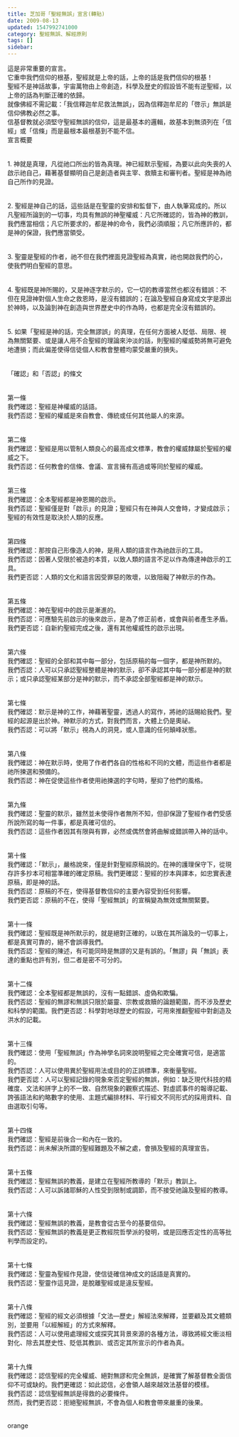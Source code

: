 ```yaml
---
title: 芝加哥「聖經無誤」宣言(轉貼)
date: 2009-08-13
updated: 1547992741000
category: 聖經無誤、解經原則
tags: []
sidebar: 
---
```


<p>這是非常重要的宣言。<br/>它重申我們信仰的根基，聖經就是上帝的話，上帝的話是我們信仰的根基！<br/>聖經不是神話故事，宇宙萬物由上帝創造，科學及歴史的假設皆不能有逆聖經，以上帝的話為判斷正確的依歸。<br/>就像佛經不需記載：「我信釋迦牟尼救法無誤」，因為信釋迦牟尼的「啓示」無誤是信仰佛教必然之事。<br/>信基督教就必須堅守聖經無誤的信仰，這是最基本的邏輯，故基本到無須列在「信經」或「信條」而是最根本最根基到不能不信。<br/><!--more-->宣言概要<br/><br/><br/>1. 神就是真理，凡從祂口所出的皆為真理。神已經默示聖經，為要以此向失喪的人啟示祂自己，藉著基督顯明自己是創造者與主宰、救贖主和審判者。聖經是神為祂自己所作的見證。<br/><br/><br/>2. 聖經是神自己的話，這些話是在聖靈的安排和監督下，由人執筆寫成的。所以凡聖經所論到的一切事，均具有無誤的神聖權威：凡它所確認的，皆為神的教訓，我們應當相信；凡它所要求的，都是神的命令，我們必須順服；凡它所應許的，都是神的保證，我們應當領受。<br/><br/><br/>3. 聖靈是聖經的作者，祂不但在我們裡面見證聖經為真實，祂也開啟我們的心，使我們明白聖經的意思。<br/><br/><br/>4. 聖經既是神所賜的，又是神逐字默示的，它一切的教導當然也都沒有錯誤：不但在見證神對個人生命之救恩時，是沒有錯誤的；在論及聖經自身寫成文字是源出於神時，以及論到神在創造與世界歷史中的作為時，也都是完全沒有錯誤的。<br/> <br/><br/>5. 如果「聖經是神的話，完全無謬誤」的真理，在任何方面被人貶低、局限、視為無關緊要、或是讓人用不合聖經的理論來沖淡的話，則聖經的權威勢將無可避免地遭損；而此偏差使得信徒個人和教會整體均蒙受嚴重的損失。<br/><br/><br/>「確認」和「否認」的條文<br/> <br/><br/>第一條<br/> 我們確認：聖經是神權威的話語。<br/> 我們否認：聖經的權威是來自教會、傳統或任何其他屬人的來源。<br/><br/><br/>第二條<br/>我們確認：聖經是用以管制人類良心的最高成文標準，教會的權威隸屬於聖經的權威之下。<br/>我們否認：任何教會的信條、會議、宣言擁有高過或等同於聖經的權威。<br/><br/><br/>第三條<br/>我們確認：全本聖經都是神恩賜的啟示。<br/>我們否認：聖經僅是對「啟示」的見證；聖經只有在神與人交會時，才變成啟示；聖經的有效性是取決於人類的反應。<br/><br/><br/>第四條<br/>我們確認：那按自己形像造人的神，是用人類的語言作為祂啟示的工具。<br/>我們否認：因著人受限於被造的本質，以致人類的語言不足以作為傳達神啟示的工具。<br/>我們更否認：人類的文化和語言因受罪惡的敗壞，以致阻礙了神默示的作為。<br/><br/><br/>第五條<br/>我們確認：神在聖經中的啟示是漸進的。<br/>我們否認：可應驗先前啟示的後來啟示，是為了修正前者，或會與前者產生矛盾。<br/>我們更否認：自新約聖經完成之後，還有其他權威性的啟示出現。<br/><br/><br/>第六條<br/>我們確認：聖經的全部和其中每一部分，包括原稿的每一個字，都是神所默的。<br/>我們否認：人可以只承認聖經整體是神的默示，卻不承認其中每一部分都是神的默示；或只承認聖經某部分是神的默示，而不承認全部聖經都是神的默示。<br/><br/><br/>第七條<br/>我們確認：默示是神的工作，神藉著聖靈，透過人的寫作，將祂的話賜給我們。聖經的起源是出於神。神默示的方式，對我們而言，大體上仍是奧祕。<br/>我們否認：可以將「默示」視為人的洞見，或人意識的任何顛峰狀態。<br/><br/><br/>第八條<br/>我們確認：神在默示時，使用了作者們各自的性格和不同的文體，而這些作者都是祂所揀選和預備的。<br/>我們否認：神在促使這些作者使用祂揀選的字句時，壓抑了他們的風格。<br/><br/><br/>第九條<br/>我們確認：聖靈的默示，雖然並未使得作者無所不知，但卻保證了聖經作者們受感所說所寫的每一件事，都是真確可信的。<br/>我們否認：這些作者因其有限與有罪，必然或偶然會將曲解或錯誤帶入神的話中。<br/><br/><br/>第十條<br/>我們確認：「默示」，嚴格說來，僅是針對聖經原稿說的。在神的護理保守下，從現存許多抄本可相當準確的確定原稿。我們更確認：聖經的抄本與譯本，如忠實表達原稿，即是神的話。<br/>我們否認：原稿的不在，使得基督教信仰的主要內容受到任何影響。<br/>我們更否認：原稿的不在，使得「聖經無誤」的宣稱變為無效或無關緊要。<br/><br/><br/>第十一條<br/> 我們確認：聖經既是神所默示的，就是絕對正確的，以致在其所論及的一切事上，都是真實可靠的，絕不會誤導我們。<br/>我們否認：聖經的陳述，有可能同時是無謬的又是有誤的。「無謬」與「無誤」表達的重點也許有別，但二者是密不可分的。<br/><br/><br/>第十二條<br/>我們確認：全本聖經都是無誤的，沒有一點錯誤、虛偽和欺騙。<br/>我們否認：聖經的無謬和無誤只限於屬靈、宗教或救贖的論題範圍，而不涉及歷史和科學的範圍。我們更否認：科學對地球歷史的假設，可用來推翻聖經中對創造及洪水的記載。<br/><br/><br/>第十三條<br/>我們確認：使用「聖經無誤」作為神學名詞來說明聖經之完全確實可信，是適當的。<br/>我們否認：人可以使用異於聖經用法或目的的正誤標準，來衡量聖經。<br/>我們更否認：人可以聖經記錄的現象來否定聖經的無誤，例如：缺乏現代科技的精確度、文法和拼字上的不一致、自然現象的觀察式描述、對虛謊事件的報導記載、誇張語法和約略數字的使用、主題式編排材料、平行經文不同形式的採用資料、自由選取引句等。<br/> <br/><br/>第十四條<br/>我們確認：聖經是前後合一和內在一致的。<br/>我們否認：尚未解決所謂的聖經難題及不解之處，會損及聖經的真理宣告。<br/><br/><br/>第十五條<br/>我們確認：聖經無誤的教義，是建立在聖經所教導的「默示」教訓上。<br/>我們否認：人可以訴諸耶穌的人性受到限制或調節，而不接受祂論及聖經的教導。<br/><br/><br/>第十六條<br/>我們確認：聖經無誤的教義，是教會從古至今的基要信仰。<br/>我們否認：聖經無誤的教義是更正教經院哲學派的發明，或是回應否定性的高等批判學而設定的。<br/><br/><br/>第十七條<br/>我們確認：聖靈為聖經作見證，使信徒確信神成文的話語是真實的。<br/>我們否認：聖靈作這見證，是脫離聖經或是違反聖經。<br/><br/><br/>第十八條<br/> 我們確認：聖經的經文必須根據「文法—歷史」解經法來解釋，並要顧及其文體類別，並要用「以經解經」的方式來解釋。<br/>我們否認：人可以使用處理經文或探究其背景來源的各種方法，導致將經文衝淡相對化、除去其歷史性、貶低其教訓、或否定其所宣示的作者為真。<br/><br/><br/>第十九條<br/>我們確認：認信聖經的完全權威、絕對無謬和完全無誤，是確實了解基督教全面信仰不可或缺的。我們更確認：如此認信，必會領人越來越效法基督的模樣。<br/>我們否認：認信聖經無誤是得救的必要條件。<br/>然而，我們更否認：拒絕聖經無誤，不會為個人和教會帶來嚴重的後果。<br/><br/><br/>orange</p>